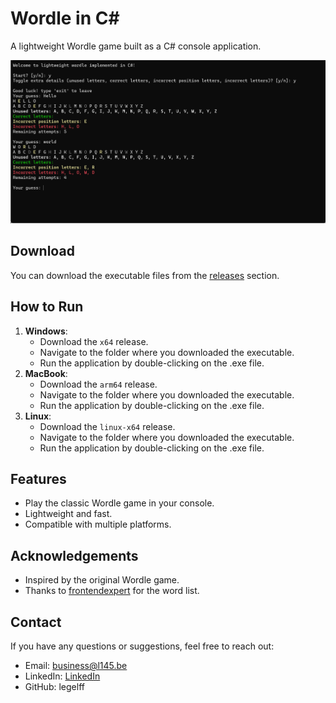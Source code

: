 # Wordle in C# 
A lightweight Wordle game built as a C# console application. 

![DemoWordle](demo.png)

## Download 
You can download the executable files from the [releases](https://github.com/legelff/Wordle-in-Csharp/releases) section. 

## How to Run 
1. **Windows**:
   - Download the `x64` release.
   - Navigate to the folder where you downloaded the executable.
   - Run the application by double-clicking on the .exe file.
2. **MacBook**:
   - Download the `arm64` release.
   - Navigate to the folder where you downloaded the executable.
   - Run the application by double-clicking on the .exe file.
3. **Linux**:
   - Download the `linux-x64` release.
   - Navigate to the folder where you downloaded the executable.
   - Run the application by double-clicking on the .exe file.

## Features 
- Play the classic Wordle game in your console.
- Lightweight and fast.
- Compatible with multiple platforms.

## Acknowledgements
- Inspired by the original Wordle game.
- Thanks to [frontendexpert](https://api.frontendexpert.io/api/fe/wordle-words) for the word list.

## Contact
If you have any questions or suggestions, feel free to reach out:

- Email: business@l145.be
- LinkedIn: [LinkedIn](https://www.linkedin.com/in/aryan-shah-752364295/)
- GitHub: legelff
